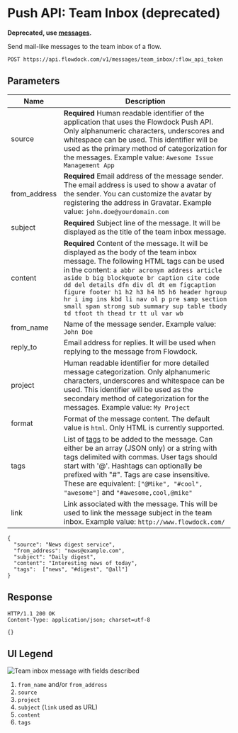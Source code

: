 # Push API: Team Inbox (deprecated)

**Deprecated, use [messages](Messages).**

Send mail-like messages to the team inbox of a flow.

```
POST https://api.flowdock.com/v1/messages/team_inbox/:flow_api_token
```

## Parameters

| Name          | Description  |
| ------------- | ------------ |
| source | **Required** Human readable identifier of the application that uses the Flowdock Push API. Only alphanumeric characters, underscores and whitespace can be used. This identifier will be used as the primary method of categorization for the messages. Example value: `Awesome Issue Management App` |
| from_address | **Required** Email address of the message sender. The email address is used to show a avatar of the sender. You can customize the avatar by registering the address in Gravatar. Example value: `john.doe@yourdomain.com` |
| subject | **Required** Subject line of the message. It will be displayed as the title of the team inbox message. |
| content | **Required** Content of the message. It will be displayed as the body of the team inbox message. The following HTML tags can be used in the content: `a abbr acronym address article aside b big blockquote br caption cite code dd del details dfn div dl dt em figcaption figure footer h1 h2 h3 h4 h5 h6 header hgroup hr i img ins kbd li nav ol p pre samp section small span strong sub summary sup table tbody td tfoot th thead tr tt ul var wb`|
| from_name | Name of the message sender. Example value: `John Doe` |
| reply_to | Email address for replies. It will be used when replying to the message from Flowdock.  |
| project | Human readable identifier for more detailed message categorization. Only alphanumeric characters, underscores and whitespace can be used. This identifier will be used as the secondary method of categorization for the messages. Example value: `My Project` |
| format | Format of the message content. The default value is `html`. Only HTML is currently supported. |
| tags | List of [tags](Tags) to be added to the message. Can either be an array (JSON only) or a string with tags delimited with commas. User tags should start with '@'. Hashtags can optionally be prefixed with "#". Tags are case insensitive. These are equivalent: `["@Mike", "#cool", "awesome"]` and `"#awesome,cool,@mike"` |
| link | Link associated with the message. This will be used to link the message subject in the team inbox. Example value: `http://www.flowdock.com/` |

```
{
  "source": "News digest service",
  "from_address": "news@example.com",
  "subject": "Daily digest",
  "content": "Interesting news of today",
  "tags":  ["news", "#digest", "@all"]
}
```

## Response
```
HTTP/1.1 200 OK
Content-Type: application/json; charset=utf-8
```
```
{}
```

## UI Legend
![Team inbox message with fields described](https://raw.github.com/flowdock/api-docs/master/images/flowdock-api-team-inbox.png)

1. `from_name` and/or `from_address`
2. `source`
3. `project`
4. `subject` (`link` used as URL)
5. `content`
6. `tags`
